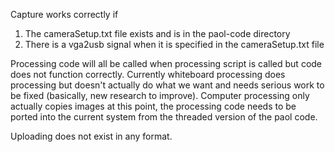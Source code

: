 Capture works correctly if
1) The cameraSetup.txt file exists and is in the paol-code directory
2) There is a vga2usb signal when it is specified in the cameraSetup.txt file

Processing code will all be called when processing script is called but code 
does not function correctly. Currently whiteboard processing does processing
but doesn't actually do what we want and needs serious work to be fixed
(basically, new research to improve). Computer processing only actually copies 
images at this point, the processing code needs to be ported into the current
system from the threaded version of the paol code.

Uploading does not exist in any format.
